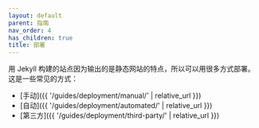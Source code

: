 ```yaml
---
layout: default
parent: 指南
nav_order: 4
has_children: true
title: 部署
---
```


用 Jekyll 构建的站点因为输出的是静态网站的特点，所以可以用很多方式部署。这是一些常见的方式：

* [手动]({{ '/guides/deployment/manual/' | relative_url }})
* [自动]({{ '/guides/deployment/automated/' | relative_url }})
* [第三方]({{ '/guides/deployment/third-party/' | relative_url }})
